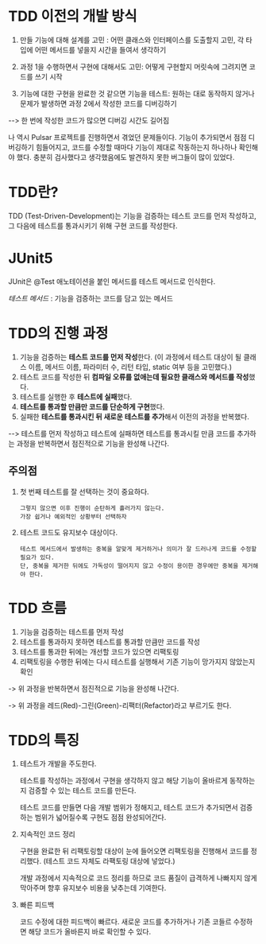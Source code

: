 # **TDD 이전의 개발 방식**

1. 만들 기능에 대해 설계를 고민 :
   어떤 클래스와 인터페이스를 도출할지 고민, 각 타입에 어떤 메서드를 넣을지 시간을 들여서 생각하기

2. 과정 1을 수행하면서 구현에 대해서도 고민:
   어떻게 구현할지 머릿속에 그려지면 코드를 쓰기 시작

3. 기능에 대한 구현을 완료한 것 같으면 기능을 테스트:
   원하는 대로 동작하지 않거나 문제가 발생하면 과정 2에서 작성한 코드를 디버깅하기

--> 한 번에 작성한 코드가 많으면 디버깅 시간도 길어짐

나 역시 Pulsar 프로젝트를 진행하면서 겪었던 문제들이다. 기능이 추가되면서 점점 디버깅하기 힘들어지고, 코드를 수정할 때마다 기능이 제대로 작동하는지 하나하나 확인해야 했다. 충분히 검사했다고 생각했음에도 발견하지 못한 버그들이 많이 있었다.

# **TDD란?**

TDD (Test-Driven-Development)는 기능을 검증하는 테스트 코드를 먼저 작성하고, 그 다음에 테스트를 통과시키기 위해 구현 코드를 작성한다.

# **JUnit5**

JUnit은 @Test 애노테이션을 붙인 메서드를 테스트 메서드로 인식한다.

_테스트 메서드_ : 기능을 검증하는 코드를 담고 있는 메서드

# **TDD의 진행 과정**

1. 기능을 검증하는 **테스트 코드를 먼저 작성**한다. (이 과정에서 테스트 대상이 될 클래스 이름, 메서드 이름, 파라미터 수, 리턴 타입, static 여부 등을 고민했다.)
2. 테스트 코드를 작성한 뒤 **컴파일 오류를 없애는데 필요한 클래스와 메서드를 작성**했다.
3. 테스트를 실행한 후 **테스트에 실패**했다.
4. **테스트를 통과할 만큼만 코드를 단순하게 구현**했다.
5. 실패한 **테스트를 통과시킨 뒤 새로운 테스트를 추가**해서 이전의 과정을 반복했다.

--> 테스트를 먼저 작성하고 테스트에 실패하면 테스트를 통과시킬 만큼 코드를 추가하는 과정을 반복하면서 점진적으로 기능을 완성해 나간다.

## **주의점**

1. 첫 번째 테스트를 잘 선택하는 것이 중요하다.
   ```
   그렇지 않으면 이후 진행이 순탄하게 흘러가지 않는다.
   가장 쉽거나 예외적인 상황부터 선택하자
   ```
2. 테스트 코드도 유지보수 대상이다.
   ```
   테스트 메서드에서 발생하는 중복을 알맞게 제거하거나 의미가 잘 드러나게 코드를 수정할 필요가 있다.
   단, 중복을 제거한 뒤에도 가독성이 떨어지지 않고 수정이 용이한 경우에만 중복을 제거해야 한다.
   ```

# **TDD 흐름**

1. 기능을 검증하는 테스트를 먼저 작성
2. 테스트를 통과하지 못하면 테스트를 통과할 만큼만 코드를 작성
3. 테스트를 통과한 뒤에는 개선할 코드가 있으면 리팩토링
4. 리팩토링을 수행한 뒤에는 다시 테스트를 실행해서 기존 기능이 망가지지 않았는지 확인

-> 위 과정을 반복하면서 점진적으로 기능을 완성해 나간다.

-> 위 과정을 레드(Red)-그린(Green)-리팩터(Refactor)라고 부르기도 한다.

# **TDD의 특징**

1. 테스트가 개발을 주도한다.

   테스트를 작성하는 과정에서 구현을 생각하지 않고 해당 기능이 올바르게 동작하는지 검증할 수 있는 테스트 코드를 만든다.

   테스트 코드를 만들면 다음 개발 범위가 정해지고, 테스트 코드가 추가되면서 검증하는 범위가 넓어질수록 구현도 점점 완성되어간다.

2. 지속적인 코드 정리

   구현을 완료한 뒤 리팩토링할 대상이 눈에 들어오면 리팩토링을 진행해서 코드를 정리했다. (테스트 코드 자체도 라팩토링 대상에 넣었다.)

   개발 과정에서 지속적으로 코드 정리를 하므로 코드 품질이 급격하게 나빠지지 않게 막아주며 향후 유지보수 비용을 낮추는데 기여한다.

3. 빠른 피드백

   코드 수정에 대한 피드백이 빠르다. 새로운 코드를 추가하거나 기존 코들르 수정하면 해당 코드가 올바른지 바로 확인할 수 있다.
